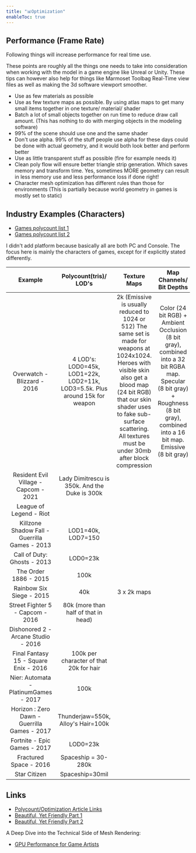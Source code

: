 ```yaml
---
title: "📊Optimization"
enableToc: true
---
```


## Performance (Frame Rate)
Following things will increase performance for real time use.

These points are roughly all the things one needs to take into consideration when working with the model in a game engine like Unreal or Unity. These tips can however also help for things like Marmoset Toolbag Real-Time view files as well as making the 3d software viewport smoother.

- Use as few materials as possible
- Use as few texture maps as possible. By using atlas maps to get many small items together in one texture/ material/ shader
- Batch a lot of small objects together on run time to reduce draw call amount. (This has nothing to do with merging objects in the modeling software)
- 99% of the scene should use one and the same shader
- Don't use alpha. 99% of the stuff people use alpha for these days could be done with actual geometry, and it would both look better and perform better
- Use as little transparent stuff as possible (fire for example needs it) 
- Clean poly flow will ensure better triangle strip generation. Which saves memory and transform time. Yes, sometimes MORE geometry can result in less memory use and less performance loss if done right!
- Character mesh optimization has different rules than those for environments (This is partially because world geometry in games is mostly set to static)

## Industry Examples (Characters)

- [Games polycount list 1](https://polycount.com/discussion/126662/triangle-counts-for-assets-from-various-videogames)
- [Games polycount list 2](https://polycount.com/discussion/141061/polycounts-in-next-gen-games-thread)


I didn't add platform because basically all are both PC and Console. The focus here is mainly the characters of games, except for if explicitly stated differently.

|Example|Polycount(tris)/ LOD's|Texture Maps|Map Channels/ Bit Depths|Links
|:-:|:-:|:-:|:-:|:-:
|Overwatch - Blizzard - 2016|4 LOD's: LOD0=45k, LOD1=22k, LOD2=11k, LOD3=5.5k. Plus around 15k for weapon|2k (Emissive is usually reduced to 1024 or 512) The same set is made for weapons at 1024x1024. Heroes with visible skin also get a blood map (24 bit RGB) that our skin shader uses to fake sub-surface scattering. All textures must be under 30mb after block compression|Color (24 bit RGB) + Ambient Occlusion (8 bit gray), combined into a 32 bit RGBA map. Specular (8 bit gray) + Roughness (8 bit gray), combined into a 16 bit map. Emissive (8 bit gray)|[Source](https://polycount.com/discussion/170394/technical-study-overwatch-image-heavy)
|Resident Evil Village - Capcom - 2021|Lady Dimitrescu is 350k. And the Duke is 300k
|League of Legend - Riot|
|Killzone Shadow Fall - Guerrilla Games - 2013|LOD1=40k, LOD7=150
|Call of Duty: Ghosts - 2013|LOD0=23k
|The Order 1886 - 2015|100k
|Rainbow Six Siege - 2015|40k|3 x 2k maps
|Street Fighter 5 - Capcom - 2016|80k (more than half of that in head)
|Dishonored 2 - Arcane Studio - 2016||||[ArtStation](https://www.artstation.com/artwork/QwAqr)
|Final Fantasy 15 - Square Enix - 2016|100k per character of that 20k for hair|||[Source](http://gematsu.com/2014/12/final-fantasy-xv-detailed-famitsu)
|Nier: Automata - PlatinumGames - 2017|100k
|Horizon : Zero Dawn - Guerrilla Games - 2017|Thunderjaw=550k, Alloy's Hair=100k|||[Source](https://www.technobuffalo.com/horizon-zero-dawn-eyes-on-preview-post-post-apocalyptic), [ArtStation](https://www.artstation.com/artwork/EDbk4)
|Fortnite - Epic Games - 2017|LOD0=23k
|Fractured Space - 2016|Spaceship = 30-280k
|Star Citizen|Spaceship=30mil

## Links

- [Polycount/Optimization Article Links](http://wiki.polycount.com/wiki/PolygonCount#Typical_Triangle_Counts)
- [Beautiful, Yet Friendly Part 1](http://www.ericchadwick.com/examples/provost/byf1.html)
- [Beautiful, Yet Friendly Part 2](http://www.ericchadwick.com/examples/provost/byf2.html)


A Deep Dive into the Technical Side of Mesh Rendering:

- [GPU Performance for Game Artists](http://www.fragmentbuffer.com/gpu-performance-for-game-artists/)